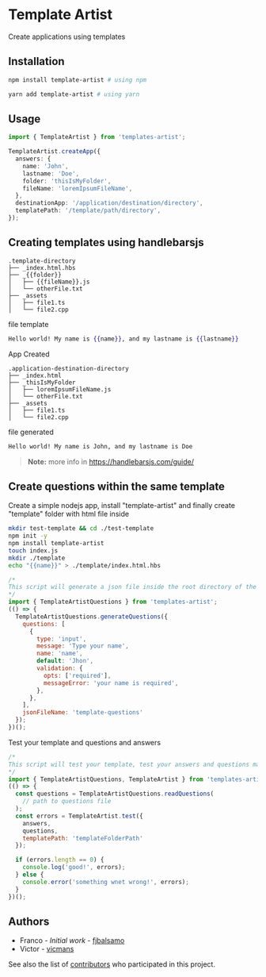 # Template Artist

Create applications using templates

## Installation

```bash
npm install template-artist # using npm

yarn add template-artist # using yarn
```

## Usage

```typescript
import { TemplateArtist } from 'templates-artist';

TemplateArtist.createApp({
  answers: {
    name: 'John',
    lastname: 'Doe',
    folder: 'thisIsMyFolder',
    fileName: 'loremIpsumFileName',
  },
  destinationApp: '/application/destination/directory',
  templatePath: '/template/path/directory',
});
```

## Creating templates using handlebarsjs

```
.template-directory
├── _index.html.hbs
├── _{{folder}}
│   ├── {{fileName}}.js
│   └── otherFile.txt
├── _assets
│   ├── file1.ts
│   └── file2.cpp
```

file template

```handlebars
Hello world! My name is {{name}}, and my lastname is {{lastname}}
```

App Created

```
.application-destination-directory
├── _index.html
├── _thisIsMyFolder
│   ├── loremIpsumFileName.js
│   └── otherFile.txt
├── _assets
│   ├── file1.ts
│   └── file2.cpp
```

file generated

```html
Hello world! My name is John, and my lastname is Doe
```

> **Note:** more info in https://handlebarsjs.com/guide/

## Create questions within the same template

Create a simple nodejs app, install "template-artist" and finally create "template" folder with html file inside

```bash
mkdir test-template && cd ./test-template
npm init -y
npm install template-artist
touch index.js
mkdir ./template
echo "{{name}}" > ./template/index.html.hbs
```

```javascript
/*
This script will generate a json file inside the root directory of the app with your questions called template-questions.json.
*/
import { TemplateArtistQuestions } from 'templates-artist';
(() => {
  TemplateArtistQuestions.generateQuestions({
    questions: [
      {
        type: 'input',
        message: 'Type your name',
        name: 'name',
        default: 'Jhon',
        validation: {
          opts: ['required'],
          messageError: 'your name is required',
        },
      },
    ],
    jsonFileName: 'template-questions'
  });
})();
```

Test your template and questions and answers

```javascript
/*
This script will test your template, test your answers and questions match
*/
import { TemplateArtistQuestions, TemplateArtist } from 'templates-artist';
(() => {
  const questions = TemplateArtistQuestions.readQuestions(
    // path to questions file
  );
  const errors = TemplateArtist.test({
    answers,
    questions,
    templatePath: 'templateFolderPath'
  });

  if (errors.length == 0) {
    console.log('good!', errors);
  } else {
    console.error('something wnet wrong!', errors);
  }
})();
```

## Authors

- Franco - _Initial work_ - [fjbalsamo](https://github.com/fjbalsamo)
- Victor - [vicmans](https://github.com/vicmans)

See also the list of [contributors](https://github.com/fjbalsamo/templates-artist/contributors) who participated in this project.
